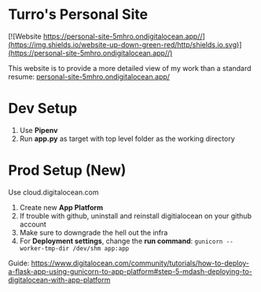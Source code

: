 # Turro's Personal Site

[![Website https://personal-site-5mhro.ondigitalocean.app//](https://img.shields.io/website-up-down-green-red/http/shields.io.svg)](https://personal-site-5mhro.ondigitalocean.app//)

This website is to provide a more detailed view of my work than a standard resume:
[personal-site-5mhro.ondigitalocean.app/](https://personal-site-5mhro.ondigitalocean.app/)

# Dev Setup
1. Use **Pipenv**
2. Run **app.py** as target with top level folder as the working directory

# Prod Setup (New)
Use cloud.digitalocean.com
1. Create new **App Platform**
2. If trouble with github, uninstall and reinstall digitialocean on your github account
3. Make sure to downgrade the hell out the infra
3. For **Deployment settings**, change the **run command**: `gunicorn --worker-tmp-dir /dev/shm app:app`


Guide: https://www.digitalocean.com/community/tutorials/how-to-deploy-a-flask-app-using-gunicorn-to-app-platform#step-5-mdash-deploying-to-digitalocean-with-app-platform